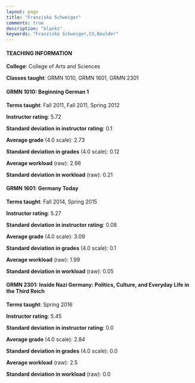 ```yaml
---
layout: page
title: "Franziska Schweiger" 
comments: true
description: "blanks"
keywords: "Franziska Schweiger,CU,Boulder"
---
```

<head>
<script src="https://ajax.googleapis.com/ajax/libs/jquery/2.1.3/jquery.min.js"></script>
<script src="https://dl.dropboxusercontent.com/s/pc42nxpaw1ea4o9/highcharts.js?dl=0"></script>
<!-- <script src="../assets/js/highcharts.js"></script> -->
<style type="text/css">@font-face {
	font-family: "Bebas Neue";
	src: url(https://www.filehosting.org/file/details/544349/BebasNeue Regular.otf) format("opentype");
	}
	h1.Bebas { 
		font-family: "Bebas Neue", Verdana, Tahoma;
	}
</style>
</head>
	   
#### TEACHING INFORMATION

**College**: College of Arts and Sciences

**Classes taught**: GRMN 1010, GRMN 1601, GRMN 2301

#### GRMN 1010: Beginning German 1

**Terms taught**: Fall 2011, Fall 2011, Spring 2012

**Instructor rating**: 5.72

**Standard deviation in instructor rating**: 0.1

**Average grade** (4.0 scale): 2.73

**Standard deviation in grades** (4.0 scale): 0.12

**Average workload** (raw): 2.98

**Standard deviation in workload** (raw): 0.21

#### GRMN 1601: Germany Today

**Terms taught**: Fall 2014, Spring 2015

**Instructor rating**: 5.27

**Standard deviation in instructor rating**: 0.08

**Average grade** (4.0 scale): 3.09

**Standard deviation in grades** (4.0 scale): 0.1

**Average workload** (raw): 1.99

**Standard deviation in workload** (raw): 0.05

#### GRMN 2301: Inside Nazi Germany: Politics, Culture, and Everyday Life in the Third Reich

**Terms taught**: Spring 2016

**Instructor rating**: 5.45

**Standard deviation in instructor rating**: 0.0

**Average grade** (4.0 scale): 2.84

**Standard deviation in grades** (4.0 scale): 0.0

**Average workload** (raw): 2.5

**Standard deviation in workload** (raw): 0.0

